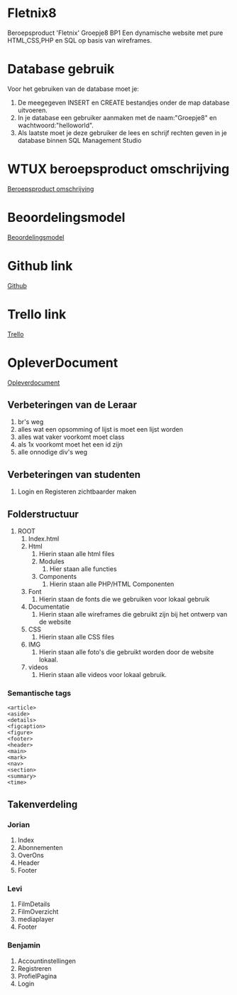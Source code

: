 # Fletnix8

Beroepsproduct 'Fletnix' Groepje8 BP1
Een dynamische website met pure HTML,CSS,PHP en SQL op basis van wireframes.

# Database gebruik
Voor het gebruiken van de database moet je:
1. De meegegeven INSERT en CREATE bestandjes onder de map database uitvoeren.
1. In je database een gebruiker aanmaken met de naam:"Groepje8" en wachtwoord:"helloworld".
1. Als laatste moet je deze gebruiker de lees en schrijf rechten geven in je database binnen SQL Management Studio

# WTUX beroepsproduct omschrijving

[Beroepsproduct omschrijving](https://hanaim-webtech.github.io/webtech/UX/beroepsproduct_UX.html)



# Beoordelingsmodel

[Beoordelingsmodel]()

# Github link

[Github](https://github.com/Groepje-8/Fletnix8)

# Trello link

[Trello](https://trello.com/b/FPOyRvxq/fletnix)

# OpleverDocument

[Opleverdocument](https://1drv.ms/w/s!AjbDmHxgzT4c1hq4SCZIvvobolOb?e=DCF6jR)

## Verbeteringen van de Leraar

1. br's weg
1. alles wat een opsomming of lijst is moet een lijst worden
1. alles wat vaker voorkomt moet class
1. als 1x voorkomt moet het een id zijn
1. alle onnodige div's weg

## Verbeteringen van studenten

1. Login en Registeren zichtbaarder maken


## Folderstructuur

1. ROOT
   1. Index.html
   1. Html
      1. Hierin staan alle html files
      1. Modules
          1. Hier staan alle functies
      1. Components
          1. Hierin staan alle PHP/HTML Componenten
   1. Font
      1. Hierin staan de fonts die we gebruiken voor lokaal gebruik
   1. Documentatie
      1. Hierin staan alle wireframes die gebruikt zijn bij het ontwerp van de website
   1. CSS
      1. Hierin staan alle CSS files
   1. IMG
      1. Hierin staan alle foto's die gebruikt worden door de website lokaal.
   1. videos
      1. Hierin staan alle videos voor lokaal gebruik.

### Semantische tags

    <article>
    <aside>
    <details>
    <figcaption>
    <figure>
    <footer>
    <header>
    <main>
    <mark>
    <nav>
    <section>
    <summary>
    <time>

## Takenverdeling

### Jorian

1. Index
1. Abonnementen
1. OverOns
1. Header
1. Footer

### Levi

1. FilmDetails
1. FilmOverzicht
1. mediaplayer
1. Footer

### Benjamin

1. Accountinstellingen
1. Registreren
1. ProfielPagina
1. Login